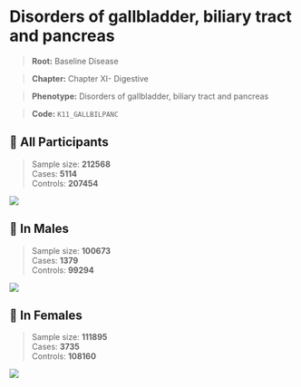# Disorders of gallbladder, biliary tract and pancreas

> **Root:** Baseline Disease  

> **Chapter:** Chapter XI- Digestive  

> **Phenotype:** Disorders of gallbladder, biliary tract and pancreas  

> **Code:** `K11_GALLBILPANC`

## 🧪 All Participants  
> Sample size: **212568**  
> Cases: **5114**  
> Controls: **207454**
<img src="/Disease/Figures/ALL/Baseline/K11_GALLBILPANC.png"/>
<CsvTable src="/Disease/Data/ALL/Baseline/LG_K11_GALLBILPANC.csv" label="🔍 View full results" />

## 👨 In Males  
> Sample size: **100673**  
> Cases: **1379**  
> Controls: **99294**
<img src="/Disease/Figures/Male/Baseline/K11_GALLBILPANC.png"/>
<CsvTable src="/Disease/Data/Male/Baseline/LG_K11_GALLBILPANC.csv" label="🔍 View full results" />

## 👩 In Females  
> Sample size: **111895**  
> Cases: **3735**  
> Controls: **108160**
<img src="/Disease/Figures/Female/Baseline/K11_GALLBILPANC.png"/>
<CsvTable src="/Disease/Data/Female/Baseline/LG_K11_GALLBILPANC.csv" label="🔍 View full results" />
